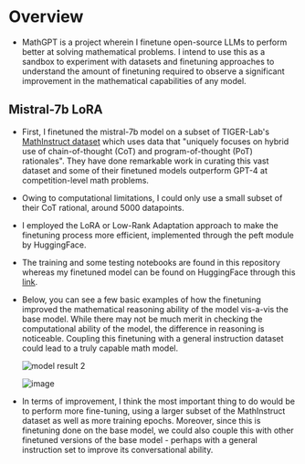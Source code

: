 # Overview
- MathGPT is a project wherein I finetune open-source LLMs to perform better at solving mathematical problems. I intend to use this as a sandbox to experiment with datasets and finetuning approaches to understand the amount of finetuning required to observe a significant improvement in the mathematical capabilities of any model.

## Mistral-7b LoRA
- First, I finetuned the mistral-7b model on a subset of TIGER-Lab's [MathInstruct dataset](https://tiger-ai-lab.github.io/MAmmoTH/) which uses data that "uniquely focuses on hybrid use of chain-of-thought (CoT) and program-of-thought (PoT) rationales". They have done remarkable work in curating this vast dataset and some of their finetuned models outperform GPT-4 at competition-level math problems.
- Owing to computational limitations, I could only use a small subset of their CoT rational, around 5000 datapoints.
- I employed the LoRA or Low-Rank Adaptation approach to make the finetuning process more efficient, implemented through the peft module by HuggingFace.
- The training and some testing notebooks are found in this repository whereas my finetuned model can be found on HuggingFace through this [link](https://huggingface.co/akashvshroff/mistral-7b-math).
- Below, you can see a few basic examples of how the finetuning improved the mathematical reasoning ability of the model vis-a-vis the base model. While there may not be much merit in checking the computational ability of the model, the difference in reasoning is noticeable. Coupling this finetuning with a general instruction dataset could lead to a truly capable math model.

  ![model result 2](https://github.com/akashvshroff/MathGPT/assets/63399889/c758aa19-81bb-46fb-b408-6863b9b2e3e3)


  ![image](https://github.com/akashvshroff/MathGPT/assets/63399889/9302afb1-12ee-4297-95b1-9b4ae7f786cd)

- In terms of improvement, I think the most important thing to do would be to perform more fine-tuning, using a larger subset of the MathInstruct dataset as well as more training epochs. Moreover, since this is finetuning done on the base model, we could also couple this with other finetuned versions of the base model - perhaps with a general instruction set to improve its conversational ability.
